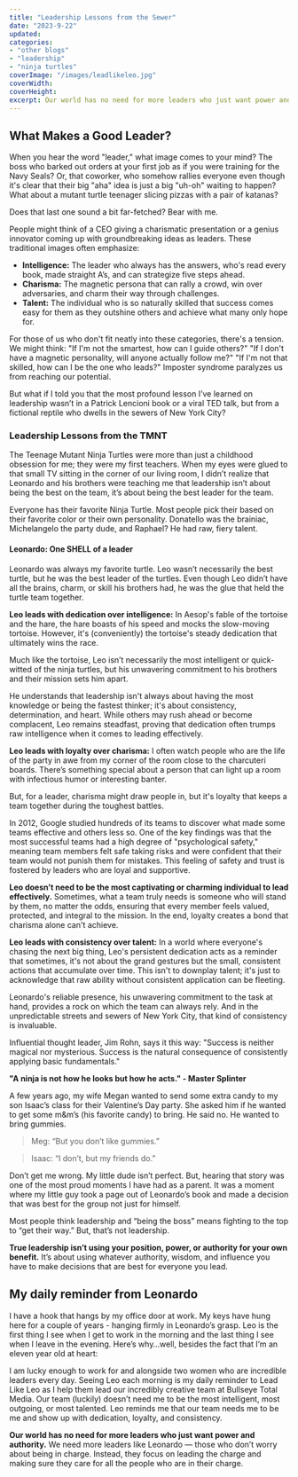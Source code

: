```yaml
---
title: "Leadership Lessons from the Sewer"
date: "2023-9-22"
updated:
categories: 
- "other blogs"
- "leadership"
- "ninja turtles"
coverImage: "/images/leadlikeleo.jpg"
coverWidth: 
coverHeight: 
excerpt: Our world has no need for more leaders who just want power and authority.
---
```


## What Makes a Good Leader?

When you hear the word "leader," what image comes to your mind? The boss who barked out orders at your first job as if you were training for the Navy Seals? Or, that coworker, who somehow rallies everyone even though it's clear that their big "aha" idea is just a big "uh-oh" waiting to happen? What about a mutant turtle teenager slicing pizzas with a pair of katanas?

Does that last one sound a bit far-fetched? Bear with me.

People might think of a CEO giving a charismatic presentation or a genius innovator coming up with groundbreaking ideas as leaders. These traditional images often emphasize:

- **Intelligence:** The leader who always has the answers, who's read every book, made straight A’s, and can strategize five steps ahead.
- **Charisma:** The magnetic persona that can rally a crowd, win over adversaries, and charm their way through challenges.
- **Talent:** The individual who is so naturally skilled that success comes easy for them as they outshine others and achieve what many only hope for.

For those of us who don't fit neatly into these categories, there's a tension. We might think: "If I'm not the smartest, how can I guide others?" "If I don't have a magnetic personality, will anyone actually follow me?" "If I'm not that skilled, how can I be the one who leads?" Imposter syndrome paralyzes us from reaching our potential.

But what if I told you that the most profound lesson I’ve learned on leadership wasn’t in a Patrick Lencioni book or a viral TED talk, but from a fictional reptile who dwells in the sewers of New York City?

### Leadership Lessons from the TMNT

The Teenage Mutant Ninja Turtles were more than just a childhood obsession for me; they were my first teachers. When my eyes were glued to that small TV sitting in the corner of our living room, I didn’t realize that Leonardo and his brothers were teaching me that leadership isn’t about being the best on the team, it’s about being the best leader for the team.

Everyone has their favorite Ninja Turtle. Most people pick their based on their favorite color or their own personality. Donatello was the brainiac, Michelangelo the party dude, and Raphael? He had raw, fiery talent.

#### Leonardo: One SHELL of a leader

Leonardo was always my favorite turtle. Leo wasn’t necessarily the best turtle, but he was the best leader of the turtles. Even though Leo didn’t have all the brains, charm, or skill his brothers had, he was the glue that held the turtle team together.

**Leo leads with dedication over intelligence:**
In Aesop's fable of the tortoise and the hare, the hare boasts of his speed and mocks the slow-moving tortoise. However, it's (conveniently) the tortoise's steady dedication that ultimately wins the race.

Much like the tortoise, Leo isn’t necessarily the most intelligent or quick-witted of the ninja turtles, but his unwavering commitment to his brothers and their mission sets him apart.

He understands that leadership isn't always about having the most knowledge or being the fastest thinker; it's about consistency, determination, and heart. While others may rush ahead or become complacent, Leo remains steadfast, proving that dedication often trumps raw intelligence when it comes to leading effectively.

**Leo leads with loyalty over charisma:**
I often watch people who are the life of the party in awe from my corner of the room close to the charcuteri boards. There’s something special about a person that can light up a room with infectious humor or interesting banter.

But, for a leader, charisma might draw people in, but it's loyalty that keeps a team together during the toughest battles.

In 2012, Google studied hundreds of its teams to discover what made some teams effective and others less so. One of the key findings was that the most successful teams had a high degree of "psychological safety," meaning team members felt safe taking risks and were confident that their team would not punish them for mistakes. This feeling of safety and trust is fostered by leaders who are loyal and supportive.

**Leo doesn’t need to be the most captivating or charming individual to lead effectively.** Sometimes, what a team truly needs is someone who will stand by them, no matter the odds, ensuring that every member feels valued, protected, and integral to the mission. In the end, loyalty creates a bond that charisma alone can't achieve.

**Leo leads with consistency over talent:**
In a world where everyone's chasing the next big thing, Leo's persistent dedication acts as a reminder that sometimes, it's not about the grand gestures but the small, consistent actions that accumulate over time. This isn't to downplay talent; it's just to acknowledge that raw ability without consistent application can be fleeting.

Leonardo's reliable presence, his unwavering commitment to the task at hand, provides a rock on which the team can always rely. And in the unpredictable streets and sewers of New York City, that kind of consistency is invaluable.

Influential thought leader, Jim Rohn, says it this way: "Success is neither magical nor mysterious. Success is the natural consequence of consistently applying basic fundamentals."

**"A ninja is not how he looks but how he acts." - Master Splinter**

A few years ago, my wife Megan wanted to send some extra candy to my son Isaac’s class for their Valentine’s Day party. She asked him if he wanted to get some m&m’s (his favorite candy) to bring. He said no. He wanted to bring gummies.

>Meg: “But you don’t like gummies.”

>Isaac: “I don’t, but my friends do.”

Don’t get me wrong. My little dude isn’t perfect. But, hearing that story was one of the most proud moments I have had as a parent. It was a moment where my little guy took a page out of Leonardo’s book and made a decision that was best for the group not just for himself.

Most people think leadership and “being the boss” means fighting to the top to “get their way.” But, that’s not leadership.

**True leadership isn’t using your position, power, or authority for your own benefit.** It’s about using whatever authority, wisdom, and influence you have to make decisions that are best for everyone you lead.

## My daily reminder from Leonardo

I have a hook that hangs by my office door at work. My keys have hung here for a couple of years - hanging firmly in Leonardo’s grasp. Leo is the first thing I see when I get to work in the morning and the last thing I see when I leave in the evening. Here’s why…well, besides the fact that I’m an eleven year old at heart:

I am lucky enough to work for and alongside two women who are incredible leaders every day. Seeing Leo each morning is my daily reminder to Lead Like Leo as I help them lead our incredibly creative team at Bullseye Total Media. Our team (luckily) doesn’t need me to be the most intelligent, most outgoing, or most talented. Leo reminds me that our team needs me to be me and show up with dedication, loyalty, and consistency.

**Our world has no need for more leaders who just want power and authority.** We need more leaders like Leonardo — those who don’t worry about being in charge. Instead, they focus on leading the charge and making sure they care for all the people who are in their charge.
